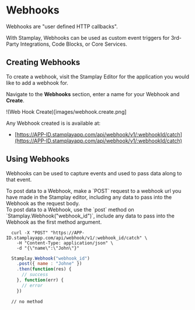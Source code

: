 # Webhooks
Webhooks are "user defined HTTP callbacks".

With Stamplay, Webhooks can be used as custom event triggers for 3rd-Party Integrations, Code Blocks, or Core Services.

## Creating Webhooks

To create a webhook, visit the Stamplay Editor for the application you would like to add a webhook for.

Navigate to the **Webhooks** section, enter a name for your Webhook and **Create**.

!(Web Hook Create)[images/webhook.create.png]

Any Webhook created is is available at:

* [https://APP-ID.stamplayapp.com/api/webhook/v1/:webhookId/catch](https://APP-ID.stamplayapp.com/api/webhook/v1/:webhookId/catch)

## Using Webhooks

Webhooks can be used to capture events and used to pass data along to that event.

<div class="lang-content shell">
  To post data to a Webhook, make a `POST` request to a webhook url you have made in the Stamplay editor, including any data to pass into the Webhook as the request body.
</div>

<div class="lang-content javascript">
  To post data to a Webhook, use the `post` method on `Stamplay.Webhook("webhook_id")`, include any data to pass into the Webhook as the first method argument.
</div>

~~~ shell
  curl -X "POST" "https://APP-ID.stamplayapp.com/api/webhook/v1/:webhook_id/catch" \
    -H "Content-Type: application/json" \
    -d "{\"name\":\"John\"}"
~~~

~~~ javascript
  Stamplay.Webhook("webhook_id")
    .post({ name : "Johne" })
    .then(function(res) {
      // success
    }, function(err) {
      // error
    })

~~~

~~~ nodejs
  // no method
~~~